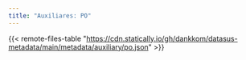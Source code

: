 ```yaml
---
title: "Auxiliares: PO"
---
```


{{< remote-files-table "https://cdn.statically.io/gh/dankkom/datasus-metadata/main/metadata/auxiliary/po.json" >}}
